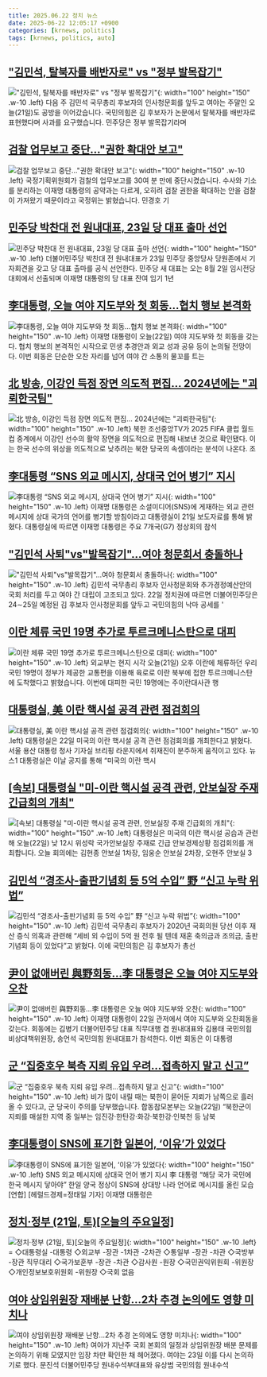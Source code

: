 ```yaml
---
title: 2025.06.22 정치 뉴스
date: 2025-06-22 12:05:17 +0900
categories: [krnews, politics]
tags: [krnews, politics, auto]
---
```

## ["김민석, 탈북자를 배반자로" vs "정부 발목잡기"](https://n.news.naver.com/mnews/article/055/0001268539)

!["김민석, 탈북자를 배반자로" vs "정부 발목잡기"](https://mimgnews.pstatic.net/image/origin/055/2025/06/21/1268539.jpg?type=nf220_150){: width="100" height="150" .w-10 .left}
다음 주 김민석 국무총리 후보자의 인사청문회를 앞두고 여야는 주말인 오늘(21일)도 공방을 이어갔습니다. 국민의힘은 김 후보자가 논문에서 탈북자를 배반자로 표현했다며 사과를 요구했습니다. 민주당은 정부 발목잡기라며

## [검찰 업무보고 중단…"권한 확대안 보고"](https://n.news.naver.com/mnews/article/055/0001268442)

![검찰 업무보고 중단…"권한 확대안 보고"](https://mimgnews.pstatic.net/image/origin/055/2025/06/21/1268442.jpg?type=nf220_150){: width="100" height="150" .w-10 .left}
국정기획위원회가 검찰의 업무보고를 30여 분 만에 중단시켰습니다. 수사와 기소를 분리하는 이재명 대통령의 공약과는 다르게, 오히려 검찰 권한을 확대하는 안을 검찰이 가져왔기 때문이라고 국정위는 밝혔습니다. 민경호 기

## [민주당 박찬대 전 원내대표, 23일 당 대표 출마 선언](https://n.news.naver.com/mnews/article/082/0001331686)

![민주당 박찬대 전 원내대표, 23일 당 대표 출마 선언](https://mimgnews.pstatic.net/image/origin/082/2025/06/21/1331686.jpg?type=nf220_150){: width="100" height="150" .w-10 .left}
더불어민주당 박찬대 전 원내대표가 23일 민주당 중앙당사 당원존에서 기자회견을 갖고 당 대표 출마를 공식 선언한다. 민주당 새 대표는 오는 8월 2일 임시전당대회에서 선출되며 이재명 대통령의 당 대표 잔여 임기 1년

## [李대통령, 오늘 여야 지도부와 첫 회동…협치 행보 본격화](https://n.news.naver.com/mnews/article/018/0006045692)

![李대통령, 오늘 여야 지도부와 첫 회동…협치 행보 본격화](https://mimgnews.pstatic.net/image/origin/018/2025/06/22/6045692.jpg?type=nf220_150){: width="100" height="150" .w-10 .left}
이재명 대통령이 오늘(22일) 여야 지도부와 첫 회동을 갖는다. 협치 행보의 본격적인 시작으로 민생 추경안과 외교 성과 공유 등이 논의될 전망이다. 이번 회동은 단순한 오찬 자리를 넘어 여야 간 소통의 물꼬를 트는

## [北 방송, 이강인 득점 장면 의도적 편집... 2024년에는 "괴뢰한국팀"](https://n.news.naver.com/mnews/article/014/0005366279)

![北 방송, 이강인 득점 장면 의도적 편집... 2024년에는 "괴뢰한국팀"](https://mimgnews.pstatic.net/image/origin/014/2025/06/21/5366279.jpg?type=nf220_150){: width="100" height="150" .w-10 .left}
북한 조선중앙TV가 2025 FIFA 클럽 월드컵 중계에서 이강인 선수의 활약 장면을 의도적으로 편집해 내보낸 것으로 확인됐다. 이는 한국 선수의 위상을 의도적으로 낮추려는 북한 당국의 속셈이라는 분석이 나온다. 조

## [李대통령 “SNS 외교 메시지, 상대국 언어 병기” 지시](https://n.news.naver.com/mnews/article/023/0003912439)

![李대통령 “SNS 외교 메시지, 상대국 언어 병기” 지시](https://mimgnews.pstatic.net/image/origin/023/2025/06/21/3912439.jpg?type=nf220_150){: width="100" height="150" .w-10 .left}
이재명 대통령은 소셜미디어(SNS)에 게재하는 외교 관련 메시지에 상대 국가의 언어를 병기할 방침이라고 대통령실이 21일 보도자료를 통해 밝혔다. 대통령실에 따르면 이재명 대통령은 주요 7개국(G7) 정상회의 참석

## ["김민석 사퇴"vs"발목잡기"…여야 청문회서 충돌하나](https://n.news.naver.com/mnews/article/088/0000954593)

!["김민석 사퇴"vs"발목잡기"…여야 청문회서 충돌하나](https://mimgnews.pstatic.net/image/origin/088/2025/06/22/954593.jpg?type=nf220_150){: width="100" height="150" .w-10 .left}
김민석 국무총리 후보자 인사청문회와 추가경정예산안의 국회 처리를 두고 여야 간 대립이 고조되고 있다. 22일 정치권에 따르면 더불어민주당은 24∼25일 예정된 김 후보자 인사청문회를 앞두고 국민의힘의 낙마 공세를 '

## [이란 체류 국민 19명 추가로 투르크메니스탄으로 대피](https://n.news.naver.com/mnews/article/056/0011974363)

![이란 체류 국민 19명 추가로 투르크메니스탄으로 대피](https://mimgnews.pstatic.net/image/origin/056/2025/06/21/11974363.jpg?type=nf220_150){: width="100" height="150" .w-10 .left}
외교부는 현지 시각 오늘(21일) 오후 이란에 체류하던 우리 국민 19명이 정부가 제공한 교통편을 이용해 육로로 이란 북부에 접한 투르크메니스탄에 도착했다고 밝혔습니다. 이번에 대피한 국민 19명에는 주이란대사관 행

## [대통령실, 美 이란 핵시설 공격 관련 점검회의](https://n.news.naver.com/mnews/article/022/0004045440)

![대통령실, 美 이란 핵시설 공격 관련 점검회의](https://mimgnews.pstatic.net/image/origin/022/2025/06/22/4045440.jpg?type=nf220_150){: width="100" height="150" .w-10 .left}
대통령실은 22일 미국의 이란 핵시설 공격 관련 점검회의를 개최한다고 밝혔다. 서울 용산 대통령 청사 기자실 브리핑 라운지에서 취재진이 분주하게 움직이고 있다. 뉴스1 대통령실은 이날 공지를 통해 “미국의 이란 핵시

## [[속보] 대통령실 "미-이란 핵시설 공격 관련, 안보실장 주재 긴급회의 개최"](https://n.news.naver.com/mnews/article/055/0001268616)

![[속보] 대통령실 "미-이란 핵시설 공격 관련, 안보실장 주재 긴급회의 개최"](https://mimgnews.pstatic.net/image/origin/055/2025/06/22/1268616.jpg?type=nf220_150){: width="100" height="150" .w-10 .left}
대통령실은 미국의 이란 핵시설 공습과 관련해 오늘(22일) 낮 12시 위성락 국가안보실장 주재로 긴급 안보경제상황 점검회의를 개최합니다. 오늘 회의에는 김현종 안보실 1차장, 임웅순 안보실 2차장, 오현주 안보실 3

## [김민석 “경조사-출판기념회 등 5억 수입” 野 “신고 누락 위법”](https://n.news.naver.com/mnews/article/020/0003642799)

![김민석 “경조사-출판기념회 등 5억 수입” 野 “신고 누락 위법”](https://mimgnews.pstatic.net/image/origin/020/2025/06/21/3642799.jpg?type=nf220_150){: width="100" height="150" .w-10 .left}
김민석 국무총리 후보자가 2020년 국회의원 당선 이후 재산 증식 의혹과 관련해 “세비 외 수입이 5억 원 전후 될 텐데 재혼 축의금과 조의금, 출판기념회 등이 있었다”고 밝혔다. 이에 국민의힘은 김 후보자가 총선

## [尹이 없애버린 與野회동…李 대통령은 오늘 여야 지도부와 오찬](https://n.news.naver.com/mnews/article/011/0004499757)

![尹이 없애버린 與野회동…李 대통령은 오늘 여야 지도부와 오찬](https://mimgnews.pstatic.net/image/origin/011/2025/06/22/4499757.jpg?type=nf220_150){: width="100" height="150" .w-10 .left}
이재명 대통령이 22일 관저에서 여야 지도부와 오찬회동을 갖는다. 회동에는 김병기 더불어민주당 대표 직무대행 겸 원내대표와 김용태 국민의힘 비상대책위원장, 송언석 국민의힘 원내대표가 참석한다. 이번 회동은 이 대통령

## [군 “집중호우 북측 지뢰 유입 우려…접촉하지 말고 신고”](https://n.news.naver.com/mnews/article/056/0011974430)

![군 “집중호우 북측 지뢰 유입 우려…접촉하지 말고 신고”](https://mimgnews.pstatic.net/image/origin/056/2025/06/22/11974430.jpg?type=nf220_150){: width="100" height="150" .w-10 .left}
비가 많이 내릴 때는 북한이 묻어둔 지뢰가 남쪽으로 흘러올 수 있다고, 군 당국이 주의를 당부했습니다. 합동참모본부는 오늘(22일) “북한군이 지뢰를 매설한 지역 중 일부는 임진강·한탄강·화강·북한강·인북천 등 남북

## [李대통령이 SNS에 표기한 일본어, ‘이유’가 있었다](https://n.news.naver.com/mnews/article/016/0002488222)

![李대통령이 SNS에 표기한 일본어, ‘이유’가 있었다](https://mimgnews.pstatic.net/image/origin/016/2025/06/21/2488222.jpg?type=nf220_150){: width="100" height="150" .w-10 .left}
SNS 외교 메시지에 상대국 언어 병기 지시 李 대통령 “해당 국가 국민에 한국 메시지 닿아야” 한일 양국 정상이 SNS에 상대방 나라 언어로 메시지를 올린 모습 [연합] [헤럴드경제=정태일 기자] 이재명 대통령은

## [정치·정부 (21일, 토)[오늘의 주요일정]](https://n.news.naver.com/mnews/article/421/0008324417)

![정치·정부 (21일, 토)[오늘의 주요일정]](https://mimgnews.pstatic.net/image/origin/421/2025/06/21/8324417.jpg?type=nf220_150){: width="100" height="150" .w-10 .left}
= ◇대통령실 -대통령 ◇외교부 -장관 -1차관 -2차관 ◇통일부 -장관 -차관 ◇국방부 -장관 직무대리 ◇국가보훈부 -장관 -차관 ◇감사원 -원장 ◇국민권익위원회 -위원장 ◇개인정보보호위원회 -위원장 ◇국회 없음

## [여야 상임위원장 재배분 난항…2차 추경 논의에도 영향 미치나](https://n.news.naver.com/mnews/article/003/0013316999)

![여야 상임위원장 재배분 난항…2차 추경 논의에도 영향 미치나](https://mimgnews.pstatic.net/image/origin/003/2025/06/22/13316999.jpg?type=nf220_150){: width="100" height="150" .w-10 .left}
여야가 지난주 국회 본회의 일정과 상임위원장 배분 문제를 논의하기 위해 모였지만 입장 차만 확인한 채 헤어졌다. 여야는 23일 이를 다시 논의하기로 했다. 문진석 더불어민주당 원내수석부대표와 유상범 국민의힘 원내수석


